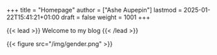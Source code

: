 +++
title = "Homepage"
author = ["Ashe Aupepin"]
lastmod = 2025-01-22T15:41:21+01:00
draft = false
weight = 1001
+++

{{< lead >}}
Welcome to my blog
{{< /lead >}}

{{< figure src="/img/gender.png" >}}
